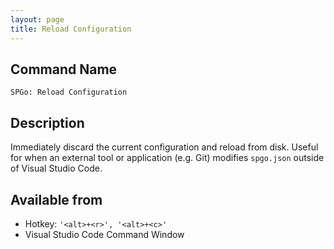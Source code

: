 ```yaml
---
layout: page
title: Reload Configuration
---
```


## Command Name

`SPGo: Reload Configuration`

## Description

Immediately discard the current configuration and reload from disk. Useful for when an external tool or application (e.g. Git) modifies `spgo.json` outside of Visual Studio Code.

## Available from

* Hotkey: `'<alt>+<r>', '<alt>+<c>'`
* Visual Studio Code Command Window
